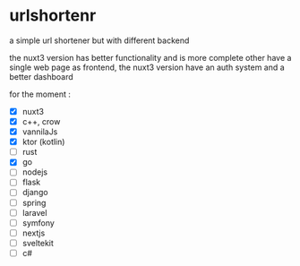 # urlshortenr

a simple url shortener but with different backend

the nuxt3 version has better functionality and is more complete other have a single web page as frontend, the nuxt3 version have an auth system and a better dashboard

for the moment :
- [x] nuxt3
- [x] c++, crow
- [x] vannilaJs
- [x] ktor (kotlin)
- [ ] rust
- [x] go
- [ ] nodejs
- [ ] flask
- [ ] django
- [ ] spring
- [ ] laravel
- [ ] symfony
- [ ] nextjs
- [ ] sveltekit
- [ ] c#
